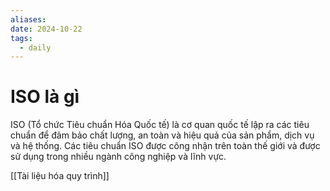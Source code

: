 ```yaml
---
aliases: 
date: 2024-10-22
tags:
  - daily
---
```

# ISO là gì
ISO (Tổ chức Tiêu chuẩn Hóa Quốc tế) là cơ quan quốc tế lập ra các tiêu chuẩn để đảm bảo chất lượng, an toàn và hiệu quả của sản phẩm, dịch vụ và hệ thống. Các tiêu chuẩn ISO được công nhận trên toàn thế giới và được sử dụng trong nhiều ngành công nghiệp và lĩnh vực.


[[Tài liệu hóa quy trình]]